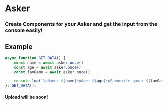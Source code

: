 # Asker

### Create Components for your Asker and get the input from the console easily!

## Example
```javascript
async function GET_DATA() {
    const name = await asker.once()
    const age = await asker.once()
    const favGame = await asker.once()

    console.log(`\nName: ${name}\nAge: ${age}\nFavourite game: ${favGame}`)
}; GET_DATA();
```


#### Upload will be soon!

